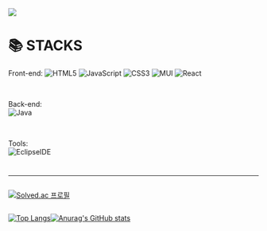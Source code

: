 <img src="https://capsule-render.vercel.app/api?type=slice&amp;color=auto&amp;height=200&amp;text=WelCome&amp;fontAlign=70&amp;rotate=13&amp;fontAlignY=25&amp;desc=Uno0306's%20Github&amp;descAlign=70.&amp;descAlignY=44" style="max-width: 100%;">


# 📚 STACKS

Front-end: 
![HTML5](https://img.shields.io/badge/HTML5-E34F26.svg?&style=for-the-badge&logo=HTML5&logoColor=white)
![JavaScript](https://img.shields.io/badge/JavaScript-F7DF1E.svg?&style=for-the-badge&logo=JavaScript&logoColor=white)
![CSS3](https://img.shields.io/badge/CSS-1572B6.svg?&style=for-the-badge&logo=CSS3&logoColor=white)
![MUI](https://img.shields.io/badge/MUI-007FFF.svg?&style=for-the-badge&logo=MUI&logoColor=white)
<span> </span>
![React](https://img.shields.io/badge/React-61DAFB.svg?&style=for-the-badge&logo=React&logoColor=white)

<br>

Back-end:   
![Java](https://img.shields.io/badge/Java-A5915F.svg?&style=for-the-badge&logo=CoffeeScript&logoColor=white)


<br>

Tools:   
![EclipseIDE](https://img.shields.io/badge/Eclipse_IDE-2C2255.svg?&style=for-the-badge&logo=EclipseIDE&logoColor=white)


# <hr>




[![Solved.ac
프로필](http://mazassumnida.wtf/api/v2/generate_badge?boj={zion6878})](https://solved.ac/{zion6878})

<div style="display: flex;">

[![Top Langs](https://github-readme-stats.vercel.app/api/top-langs/?username=Uno0306)](https://github.com/Uno0306/github-readme-stats)

[![Anurag's GitHub stats](https://github-readme-stats.vercel.app/api?username=Uno0306)](https://github.com/Uno0306/github-readme-stats)


</div>
